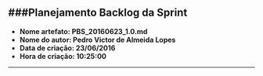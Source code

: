 ###Planejamento Backlog da Sprint
-----
* **Nome artefato: PBS_20160623_1.0.md**
* **Nome do autor: Pedro Victor de Almeida Lopes**
* **Data de criação: 23/06/2016**
* **Hora de criação: 10:25:00**

------
